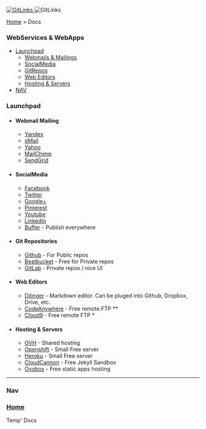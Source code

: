 <p>
    <br>
    <a href="https://github.com/AndreiCurelaru/Git-and-Links">
       <img src="http://infinidad.fr/images/uploads/GL-small.jpg" alt="GitLinks">
    </a>
    <img src="http://infinidad.fr/images/uploads/GL-line.jpg" alt="GitLinks">
    <p>
      <a href="https://github.com/AndreiCurelaru/Git-and-Links">Home</a> > Docs
    </p>
    
</p>

### WebServices & WebApps 


- [Launchpad](#Launchpad)
  - [Webmails & Mailings](#webmail--mailing)
  - [SocialMedia](#socialmedia)
  - [GitRepos](#git-repositories)
  - [Web Editors](#web-editors)
  - [Hosting & Servers](#hosting--servers)
- [NAV](#nav)



### Launchpad

- #### Webmail Mailing

  - [Yandex](https://mail.yandex.com)
  - [gMail](https://mail.google.com)
  - [Yahoo](https://fr-mg42.mail.yahoo.com)
  - [MailChimp](http://mailchimp.com) 
  - [SendGrid](https://sendgrid.com) 

- #### SocialMedia

  - [Facebook](https://www.facebook.com/)
  - [Twitter](https://twitter.com/)
  - [Google+](plus.google.com)
  - [Pinterest](https://fr.pinterest.com/)
  - [Youtube](https://www.youtube.com/)
  - [LinkedIn](https://www.linkedin.com)
  - [Buffer](https://buffer.com/) - Publish everywhere

- #### Git Repositories

  - [Github](https://github.com/AndreiCurelaru) - For Public repos
  - [Beatbucket](https://bitbucket.org/Infinidad/) - Free for Private repos
  - [GitLab](https://gitlab.com/) - Private repos / nice UI

- #### Web Editors
  
  - [Dilinger](http://dillinger.io/) - Markdown editor. Can be pluged into Github, Dropbox, Drive, etc.
  - [CodeAnywhere](https://codeanywhere.com/) - Free remote FTP **
  - [Cloud9](https://c9.io/) - Free remote FTP *

- #### Hosting & Servers
  
  - [OVH](http://ovh.com) - Shared hosting
  - [Openshift](http://openshift.com) - Small Free server
  - [Heroku](http://heroku.com) - Small Free server
  - [CloudCannon](https://cloudcannon.com) - Free Jekyll Sandbox
  - [Ovobox](https://www.ovobox.com) - Free static apps hosting  

---
  
### Nav

### [Home](https://github.com/AndreiCurelaru/Git-and-Links)
Temp' Docs


